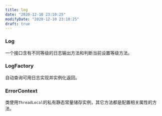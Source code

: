 ```yaml
---
title: log
date: "2020-12-10 23:10:25"
modifyDate: "2020-12-10 23:10:25"
draft: true
---
```

### Log

一个接口含有不同等级的日志输出方法和判断当前设置等级方法。

### LogFactory

自动查询可用日志实现并实例化返回。

### ErrorContext

类使用```ThreadLocal```的私有静态常量储存实例，其它方法都是配置相关属性的方法。
